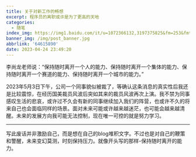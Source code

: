 ```yaml
---
title: 关于对新工作的畅想
excerpt: 程序员的离职或许是为了更高的天地
categories:
  - 随笔
index_img: https://img1.baidu.com/it/u=1072366132,3197375825&fm=253&fmt=auto&app=138&f=JPEG?w=750&h=500
banner_img: /img/post_banner.jpg
abbrlink: '64615890'
date: 2023-04-24 23:49:20
---
```


李尚龙老师说：“保持随时离开一个人的能力、保持随时离开一个集体的能力、保持随时离开一个赛道的能力、保持随时离开一个城市的能力。”

2023年5月3日下午，公司一个同事貌似被裁了，等确认这条消息的真实性后我还是比较震惊，在经历国美裁员风波后突如其来的裁员风波再次上演。我不禁为同事感叹生活的悲哀，或许过不久会有新的同事继续加入我们的阵营，也或许不久的将来自己也会面临同样的场景。面对未来可能或许越来越迷茫，也可能会越来越清醒。未来的发展方向我可能无法控制，现在唯一可控的就是努力学习。

---



写此废话并非激励自己，而是想在自己的blog堆积文字。不过也是对自己的鞭策和警醒，未来变幻莫测，时刻保持压力。就像开头写的那样-保持随时离开的能力。

